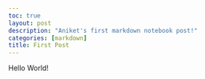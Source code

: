 ```yaml
---
toc: true
layout: post
description: "Aniket's first markdown notebook post!"
categories: [markdown]
title: First Post
---
```

Hello World!